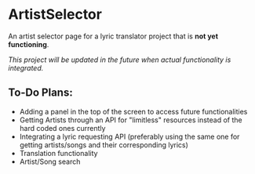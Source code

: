 # ArtistSelector
An artist selector page for a lyric translator project that is **not yet functioning**.

*This project will be updated in the future when actual functionality is integrated.*

## To-Do Plans:
- Adding a panel in the top of the screen to access future functionalities
- Getting Artists through an API for "limitless" resources instead of the hard coded ones currently
- Integrating a lyric requesting API (preferably using the same one for getting artists/songs and their corresponding lyrics)
- Translation functionality
- Artist/Song search
